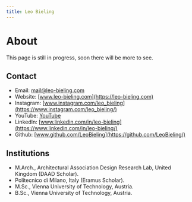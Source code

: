 ```yaml
---
title: Leo Bieling
---
```


# About

This page is still in progress, soon there will be more to see.

## Contact

* Email: [mail@leo-bieling.com](mailto:mail@leo-bieling.com)
* Website: [www.leo-bieling.com](https://leo-bieling.com)
* Instagram: [www.instagram.com/leo_bieling](https://www.instagram.com/leo_bieling/)
* YouTube: [YouTube](https://www.youtube.com/channel/UCxD8UzomPJHqZDVxF-7_urw/featured?view_as=subscriber)
* LinkedIn: [www.linkedin.com/in/leo-bieling](https://www.linkedin.com/in/leo-bieling/)
* Github: [www.github.com/LeoBieling](https://github.com/LeoBieling/)

## Institutions

+ M.Arch., Architectural Association Design Research Lab, United Kingdom (DAAD Scholar).
+ Politecnico di Milano, Italy (Eramus Scholar).
+ M.Sc., Vienna University of Technology, Austria.
+ B.Sc., Vienna University of Technology, Austria.


<!-- 
# Studies

##Code

* mutt and offlineIMAP wizard. [Github](https://githib.com/lukesmithxyz/mutt-wizard).
: A tool for setting up a fully featured personal mail system and offlineIMAP server, with GPG secured passwords, server detection and support for notmuch mail indexing and autosyncing with notification.

## Tools I Use

# Teaching

## CAARDIA 2018 Beijing

## Rob|Arch 2018 Zurich

# Lectures

## Design Modelling Symposium 2019 Berlin

* The Evoution of the Ibero-Romance Irregular Imperfect: A Constraint-based Analysis. 2018. 28th Annual Symposium on Hispanic and Luso-Brazilian Literature, Language and Culture. [Video](https://youtube.com/watch?v=PMPfRFwH1Qw). [Slides (sent)](https://lukesmith.xyz/dox/ling/luke_imperfect).

# Writings

* Scope Without Syntax: A Game Theoretic Approach. [PDF](https://github.com/LukeSmithxyz/scope-without-syntax/blob/master/prelim2.pdf).
: Second qualifying paper. 2017.
: A Game Theoretic analysis of quantifier scope, arguing that possible scope interpretations fall out from pragmatic assumptions about speaker/hearer intention. One empirical claim is that syntactic rigidity should universally correlate with scope ambiguity, while flexible languages/constructions tend to be scopally non-ambiguous.

-->